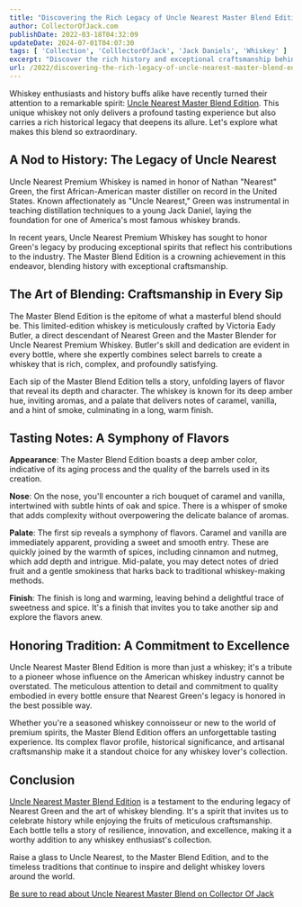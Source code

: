 ```yaml
---
title: "Discovering the Rich Legacy of Uncle Nearest Master Blend Edition"
author: CollectorOfJack.com
publishDate: 2022-03-18T04:32:09
updateDate: 2024-07-01T04:07:30
tags: [ 'Collection', 'ColllectorOfJack', 'Jack Daniels', 'Whiskey' ]
excerpt: "Discover the rich history and exceptional craftsmanship behind Uncle Nearest Master Blend Edition whiskey. A tribute to legacy and innovation."
url: /2022/discovering-the-rich-legacy-of-uncle-nearest-master-blend-edition  # Use the generated URL with year
---
```

<section>             <p>Whiskey enthusiasts and history buffs alike have recently turned their attention to a remarkable spirit: <a href="https://collectorofjack.com/UncleNearestMasterBlendEdition">Uncle Nearest Master Blend Edition</a>. This unique whiskey not only delivers a profound tasting experience but also carries a rich historical legacy that deepens its allure. Let's explore what makes this blend so extraordinary.</p>         </section>         <section>             <h2>A Nod to History: The Legacy of Uncle Nearest</h2>             <p>Uncle Nearest Premium Whiskey is named in honor of Nathan "Nearest" Green, the first African-American master distiller on record in the United States. Known affectionately as "Uncle Nearest," Green was instrumental in teaching distillation techniques to a young Jack Daniel, laying the foundation for one of America's most famous whiskey brands.</p>             <p>In recent years, Uncle Nearest Premium Whiskey has sought to honor Green's legacy by producing exceptional spirits that reflect his contributions to the industry. The Master Blend Edition is a crowning achievement in this endeavor, blending history with exceptional craftsmanship.</p>         </section>         <section>             <h2>The Art of Blending: Craftsmanship in Every Sip</h2>             <p>The Master Blend Edition is the epitome of what a masterful blend should be. This limited-edition whiskey is meticulously crafted by Victoria Eady Butler, a direct descendant of Nearest Green and the Master Blender for Uncle Nearest Premium Whiskey. Butler's skill and dedication are evident in every bottle, where she expertly combines select barrels to create a whiskey that is rich, complex, and profoundly satisfying.</p>             <p>Each sip of the Master Blend Edition tells a story, unfolding layers of flavor that reveal its depth and character. The whiskey is known for its deep amber hue, inviting aromas, and a palate that delivers notes of caramel, vanilla, and a hint of smoke, culminating in a long, warm finish.</p>         </section>         <section>             <h2>Tasting Notes: A Symphony of Flavors</h2>             <p><strong>Appearance</strong>: The Master Blend Edition boasts a deep amber color, indicative of its aging process and the quality of the barrels used in its creation.</p>             <p><strong>Nose</strong>: On the nose, you'll encounter a rich bouquet of caramel and vanilla, intertwined with subtle hints of oak and spice. There is a whisper of smoke that adds complexity without overpowering the delicate balance of aromas.</p>             <p><strong>Palate</strong>: The first sip reveals a symphony of flavors. Caramel and vanilla are immediately apparent, providing a sweet and smooth entry. These are quickly joined by the warmth of spices, including cinnamon and nutmeg, which add depth and intrigue. Mid-palate, you may detect notes of dried fruit and a gentle smokiness that harks back to traditional whiskey-making methods.</p>             <p><strong>Finish</strong>: The finish is long and warming, leaving behind a delightful trace of sweetness and spice. It's a finish that invites you to take another sip and explore the flavors anew.</p>         </section>         <section>             <h2>Honoring Tradition: A Commitment to Excellence</h2>             <p>Uncle Nearest Master Blend Edition is more than just a whiskey; it's a tribute to a pioneer whose influence on the American whiskey industry cannot be overstated. The meticulous attention to detail and commitment to quality embodied in every bottle ensure that Nearest Green's legacy is honored in the best possible way.</p>             <p>Whether you're a seasoned whiskey connoisseur or new to the world of premium spirits, the Master Blend Edition offers an unforgettable tasting experience. Its complex flavor profile, historical significance, and artisanal craftsmanship make it a standout choice for any whiskey lover's collection.</p>         </section>         <section>             <h2>Conclusion</h2>             <p><a href="https://collectorofjack.com/UncleNearestMasterBlendEdition">Uncle Nearest Master Blend Edition</a> is a testament to the enduring legacy of Nearest Green and the art of whiskey blending. It's a spirit that invites us to celebrate history while enjoying the fruits of meticulous craftsmanship. Each bottle tells a story of resilience, innovation, and excellence, making it a worthy addition to any whiskey enthusiast's collection.</p>             <p>Raise a glass to Uncle Nearest, to the Master Blend Edition, and to the timeless traditions that continue to inspire and delight whiskey lovers around the world.</p>  <p><a href="https://collectorofjack.com/UncleNearestMasterBlendEdition">Be sure to read about Uncle Nearest Master Blend on Collector Of Jack</a></p>         </section>


